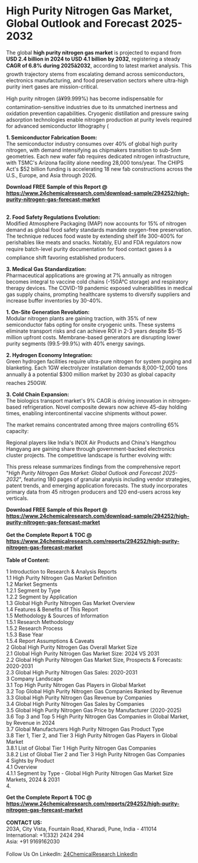 <h1>High Purity Nitrogen Gas Market, Global Outlook and Forecast 2025-2032</h1><p>The global <strong>high purity nitrogen gas market</strong> is projected to expand from <strong>USD 2.4 billion in 2024 to USD 4.1 billion by 2032</strong>, registering a steady <strong>CAGR of 6.8% during 2025â2032</strong>, according to latest market analysis. This growth trajectory stems from escalating demand across semiconductors, electronics manufacturing, and food preservation sectors where ultra-high purity inert gases are mission-critical.</p><p>High purity nitrogen (â¥99.999%) has become indispensable for contamination-sensitive industries due to its unmatched inertness and oxidation prevention capabilities. Cryogenic distillation and pressure swing adsorption technologies enable nitrogen production at purity levels required for advanced semiconductor lithography (

</p><p><strong>1. Semiconductor Fabrication Boom:</strong><br>
The semiconductor industry consumes over 40% of global high purity nitrogen, with demand intensifying as chipmakers transition to sub-5nm geometries. Each new wafer fab requires dedicated nitrogen infrastructure, with TSMC's Arizona facility alone needing 28,000 tons/year. The CHIPS Act's $52 billion funding is accelerating 18 new fab constructions across the U.S., Europe, and Asia through 2026.</p><div><b>Download FREE Sample of this Report @ 
            <a href="https://www.24chemicalresearch.com/download-sample/294252/high-purity-nitrogen-gas-forecast-market">
            https://www.24chemicalresearch.com/download-sample/294252/high-purity-nitrogen-gas-forecast-market</a></b></div><br><p><strong>2. Food Safety Regulations Evolution:</strong><br>
Modified Atmosphere Packaging (MAP) now accounts for 15% of nitrogen demand as global food safety standards mandate oxygen-free preservation. The technique reduces food waste by extending shelf life 300-400% for perishables like meats and snacks. Notably, EU and FDA regulators now require batch-level purity documentation for food contact gases â a compliance shift favoring established producers.</p><p><strong>3. Medical Gas Standardization:</strong><br>
Pharmaceutical applications are growing at 7% annually as nitrogen becomes integral to vaccine cold chains (-150Â°C storage) and respiratory therapy devices. The COVID-19 pandemic exposed vulnerabilities in medical gas supply chains, prompting healthcare systems to diversify suppliers and increase buffer inventories by 30-40%.</p><p><strong>1. On-Site Generation Revolution:</strong><br>
Modular nitrogen plants are gaining traction, with 35% of new semiconductor fabs opting for onsite cryogenic units. These systems eliminate transport risks and can achieve ROI in 2-3 years despite $5-15 million upfront costs. Membrane-based generators are disrupting lower purity segments (99.5-99.9%) with 40% energy savings.</p><p><strong>2. Hydrogen Economy Integration:</strong><br>
Green hydrogen facilities require ultra-pure nitrogen for system purging and blanketing. Each 1GW electrolyzer installation demands 8,000-12,000 tons annually â a potential $300 million market by 2030 as global capacity reaches 250GW.</p><p><strong>3. Cold Chain Expansion:</strong><br>
The biologics transport market's 9% CAGR is driving innovation in nitrogen-based refrigeration. Novel composite dewars now achieve 45-day holding times, enabling intercontinental vaccine shipments without power.</p><p>The market remains concentrated among three majors controlling 65% capacity:</p><p>Regional players like India's INOX Air Products and China's Hangzhou Hangyang are gaining share through government-backed electronics cluster projects. The competitive landscape is further evolving with:</p><p>This press release summarizes findings from the comprehensive report "<em>High Purity Nitrogen Gas Market: Global Outlook and Forecast 2025-2032</em>", featuring 180 pages of granular analysis including vendor strategies, patent trends, and emerging application forecasts. The study incorporates primary data from 45 nitrogen producers and 120 end-users across key verticals.</p><div><b>Download FREE Sample of this Report @ 
            <a href="https://www.24chemicalresearch.com/download-sample/294252/high-purity-nitrogen-gas-forecast-market">
            https://www.24chemicalresearch.com/download-sample/294252/high-purity-nitrogen-gas-forecast-market</a></b></div><br><div><b>Get the Complete Report & TOC @ 
            <a href="https://www.24chemicalresearch.com/reports/294252/high-purity-nitrogen-gas-forecast-market">
            https://www.24chemicalresearch.com/reports/294252/high-purity-nitrogen-gas-forecast-market</a></b></div><br>
            <b>Table of Content:</b><p>1 Introduction to Research & Analysis Reports<br />
 1.1 High Purity Nitrogen Gas Market Definition<br />
 1.2 Market Segments<br />
 1.2.1 Segment by Type<br />
 1.2.2 Segment by Application<br />
 1.3 Global High Purity Nitrogen Gas Market Overview<br />
 1.4 Features & Benefits of This Report<br />
 1.5 Methodology & Sources of Information<br />
 1.5.1 Research Methodology<br />
 1.5.2 Research Process<br />
 1.5.3 Base Year<br />
 1.5.4 Report Assumptions & Caveats<br />
2 Global High Purity Nitrogen Gas Overall Market Size<br />
 2.1 Global High Purity Nitrogen Gas Market Size: 2024 VS 2031<br />
 2.2 Global High Purity Nitrogen Gas Market Size, Prospects & Forecasts: 2020-2031<br />
 2.3 Global High Purity Nitrogen Gas Sales: 2020-2031<br />
3 Company Landscape<br />
 3.1 Top High Purity Nitrogen Gas Players in Global Market<br />
 3.2 Top Global High Purity Nitrogen Gas Companies Ranked by Revenue<br />
 3.3 Global High Purity Nitrogen Gas Revenue by Companies<br />
 3.4 Global High Purity Nitrogen Gas Sales by Companies<br />
 3.5 Global High Purity Nitrogen Gas Price by Manufacturer (2020-2025)<br />
 3.6 Top 3 and Top 5 High Purity Nitrogen Gas Companies in Global Market, by Revenue in 2024<br />
 3.7 Global Manufacturers High Purity Nitrogen Gas Product Type<br />
 3.8 Tier 1, Tier 2, and Tier 3 High Purity Nitrogen Gas Players in Global Market<br />
 3.8.1 List of Global Tier 1 High Purity Nitrogen Gas Companies<br />
 3.8.2 List of Global Tier 2 and Tier 3 High Purity Nitrogen Gas Companies<br />
4 Sights by Product<br />
 4.1 Overview<br />
 4.1.1 Segment by Type - Global High Purity Nitrogen Gas Market Size Markets, 2024 & 2031<br />
 4.</p><div><b>Get the Complete Report & TOC @ 
            <a href="https://www.24chemicalresearch.com/reports/294252/high-purity-nitrogen-gas-forecast-market">
            https://www.24chemicalresearch.com/reports/294252/high-purity-nitrogen-gas-forecast-market</a></b></div><br><b>CONTACT US:</b><br>
            203A, City Vista, Fountain Road, Kharadi, Pune, India - 411014<br>
            International: +1(332) 2424 294<br>
            Asia: +91 9169162030 <br><br>
            Follow Us On LinkedIn: <a href="https://www.linkedin.com/company/24chemicalresearch/">24ChemicalResearch LinkedIn</a>
